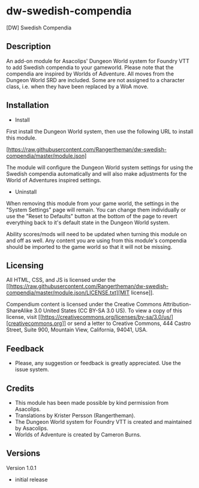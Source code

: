 # dw-swedish-compendia
[DW] Swedish Compendia

## Description

An add-on module for Asacolips' Dungeon World system for Foundry VTT to add Swedish compendia to your gameworld. Please note that the compendia are inspired by Worlds of Adventure. All moves from the Dungeon World SRD are included. Some are not assigned to a character class, i.e. when they have been replaced by a WoA move.

## Installation

* Install

First install the Dungeon World system, then use the following URL to
install this module.

[https://raw.githubusercontent.com/Rangertheman/dw-swedish-compendia/master/module.json]

The module will configure the Dungeon World system settings for using the Swedish compendia automatically and will also make adjustments for the World of Adventures inspired settings.

* Uninstall

When removing this module from your game world, the settings in the
"System Settings" page will remain. You can change them individually
or use the "Reset to Defaults" button at the bottom of the page to
revert everything back to it's default state in the Dungeon World
system.

Ability scores/mods will need to be updated when turning this module
on and off as well. Any content you are using from this module's
compendia should be imported to the game world so that it will not be
missing.

## Licensing

All HTML, CSS, and JS is licensed under the [[https://raw.githubusercontent.com/Rangertheman/dw-swedish-compendia/master/module.json/LICENSE.txt][MIT license]].

Compendium content is licensed under the Creative Commons
Attribution-ShareAlike 3.0 United States (CC BY-SA 3.0 US). To view a
copy of this license, visit [[https://creativecommons.org/licenses/by-sa/3.0/us/][creativecommons.org]] or send a letter to
Creative Commons, 444 Castro Street, Suite 900, Mountain View,
California, 94041, USA.

## Feedback

* Please, any suggestion or feedback is greatly appreciated. Use the issue system.

## Credits  

* This module has been made possible by kind permission from Asacolips.   
* Translations by Krister Persson (Rangertheman).
* The Dungeon World system for Foundry VTT is created and maintained by Asacolips.
* Worlds of Adventure is created by Cameron Burns.

## Versions

Version 1.0.1

* initial release